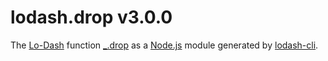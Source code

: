 # lodash.drop v3.0.0

The [Lo-Dash](https://lodash.com/) function [_.drop](http://lodash.com/docs#drop) as a [Node.js](http://nodejs.org/) module generated by [lodash-cli](https://www.npmjs.com/package/lodash-cli).
